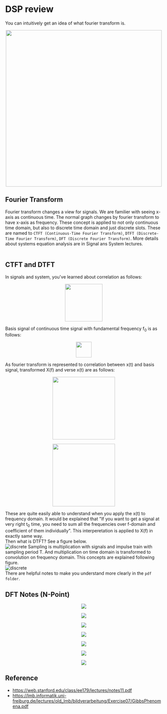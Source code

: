 # DSP review

You can intuitively get an idea of what fourier transform is.
<p align="center"><img src="./img/AI_speech_3주차-02.jpg" width="500"></img></p>

## Fourier Transform
Fourier transform changes a view for signals. We are familier with seeing x-axis as continuous time. The normal graph changes by fourier transform to have x-axis as frequency. These concept is applied to not only continuous time domain, but also to discrete time domain and just discrete slots. These are named to `CTFT (Continuous-Time Fourier Transform)`, `DTFT (Discrete-Time Fourier Transform)`, `DFT (Discrete Fourier Transform)`. More details about systems equation analysis are in Signal ans System lectures. 
<br></br>

## CTFT and DTFT
In signals and system, you've learned about correlation as follows:  
<p align="center"><img src="./img/correlation.png" width="120"></img></p>
Basis signal of continuous time signal with fundamental frequency f<sub>0</sub> is as follows:
<p align="center"><img src="./img/basis_signal.png" width="50"></img></p>
As fourier transform is represented to correlation between x(t) and basis signal, transformed X(f) and verse x(t) are as follows:
<p align="center"><img src="./img/fourier_transform.png" width="200"></img></p>
<p align="center"><img src="./img/ft_verse.png" width="200"></img></p>

These are quite easily able to understand when you apply the x(t) to frequency domain. It would be explained that "If you want to get a signal at very right t<sub>0</sub> time, you need to sum all the frequencies over f-domain and coefficient of them individually". This interperetation is applied to X(f) in exactly same way.  
Then what is DTFT? See a figure below.  
![discrete](./img/conversion_discrete.JPG)
Sampling is multiplication with signals and impulse train with sampling period T. And multiplication on time domain is transformed to convolution on frequency domain. This concepts are explained following figure.  
![discrete](./img/conversion_discrete_full.jpg)  
There are helpful notes to make you understand more clearly in the `pdf folder`.

## DFT Notes (N-Point)
<p align="center"><img src="./img/AI_speech_3주차-01.jpg"></img></p>
<p align="center"><img src="./img/AI_speech_3주차-03.jpg"></img></p>
<p align="center"><img src="./img/AI_speech_3주차-04.jpg"></img></p>
<p align="center"><img src="./img/AI_speech_3주차-05.jpg"></img></p>
<p align="center"><img src="./img/AI_speech_3주차-06.jpg"></img></p>
<p align="center"><img src="./img/AI_speech_3주차-07.jpg"></img></p>
<p align="center"><img src="./img/AI_speech_3주차-08.jpg"></img></p>


## Reference
- https://web.stanford.edu/class/ee179/lectures/notes11.pdf
- https://lmb.informatik.uni-freiburg.de/lectures/old_lmb/bildverarbeitung/Exercise07/GibbsPhenomena.pdf